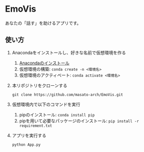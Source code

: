 # EmoVis

あなたの「話す」を助けるアプリです。

## 使い方

1. Anacondaをインストールし、好きな名前で仮想環境を作る
    1. [Anacondaのインストール](https://www.anaconda.com/download/)
    1. 仮想環境の構築: ``` conda create -n <環境名> ```
    1. 仮想環境のアクティベート: ``` conda activate <環境名> ```

1. 本リポジトリをクローンする
    ```
    git clone https://github.com/masato-arch/EmoVis.git
    ```

1. 仮想環境内で以下のコマンドを実行
    1. pipのインストール: ``` conda install pip ```
    1. pipを用いて必要なパッケージのインストール: ``` pip install -r requirement.txt ```
    
1. アプリを実行する
    ```
    python App.py
    ```
